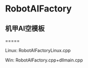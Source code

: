 # RobotAIFactory
## 机甲AI空模板
=====

Linux:	RobotAIFactoryLinux.cpp

Win:	RobotAIFactory.cpp+dllmain.cpp